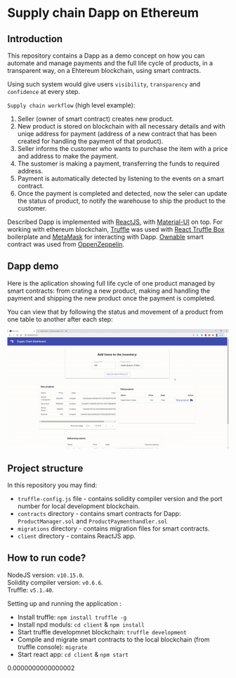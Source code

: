 # Supply chain Dapp on Ethereum

## Introduction
This repository contains a Dapp as a demo concept on how you can automate and manage payments and the full life cycle of products, in a transparent way, on a Ehtereum blockchain, using smart contracts.

Using such system would give users `visibility`, `transparency` and `confidence` at every step.

`Supply chain workflow` (high level example):
1. Seller (owner of smart contract) creates new product.
2. New product is stored on blockchain with all necessary details and with uniqe address for payment (address of a new contract that has been created for handling the payment of that product).
3. Seller informs the customer who wants to purchase the item  with a price and address to make the payment.
4. The sustomer is making a payment, transferring the funds to required address.
5. Payment is automatically detected by listening to the events on a smart contract.
6. Once the payment is completed and detected, now the seler can update the status of product, to notify the warehouse to ship the product to the customer.

Described Dapp is implemented with [ReactJS](https://reactjs.org/), with [Material-UI](https://material-ui.com/) on top. For working with ethereum blockchain, [Truffle](https://www.trufflesuite.com/truffle) was used with [React Truffle Box](https://www.trufflesuite.com/boxes/react) boilerplate and [MetaMask](https://metamask.io/) for interacting with Dapp. [Ownable](https://github.com/OpenZeppelin/openzeppelin-contracts/blob/master/contracts/access/Ownable.sol) smart contract was used from [OppenZeppelin](https://openzeppelin.com/contracts/).

## Dapp demo
Here is the aplication showing full life cycle of one product managed by smart contracts: from crating a new product, making and handling the payment and shipping the new product once the payment is completed.

You can view that by following the status and movement of a product from one table to another after each step:

![demo](./demo.gif)

## Project structure
In this repository you may find:
- `truffle-config.js` file - contains solidity compiler version and the port number for local development blockchain.
- `contracts` directory - contains smart contracts for Dapp: `ProductManager.sol` and `ProductPaymenthandler.sol`
- `migrations` directory - contains migration files for smart contracts.
- `client` directory - contains ReactJS app.
 
## How to run code?

NodeJS version: `v10.15.0`.  
Solidity compiler version: `v0.6.6`.  
Truffle: `v5.1.40`.

Setting up and running the application :
- Install truffle:  `npm install truffle -g`
- Install npd moduls: `cd client` & `npm install`
- Start truffle developmnet blockchain: `truffle development`
- Compile and migrate smart contracts to the local blockchain (from truffle console): `migrate`
- Start react app: `cd client` & `npm start`



0.0000000000000002
